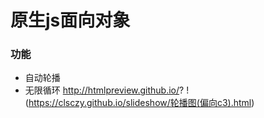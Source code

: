 # 原生js面向对象

### 功能
* 自动轮播
* 无限循环
http://htmlpreview.github.io/?
 !(https://clsczy.github.io/slideshow/轮播图(偏向c3).html)
